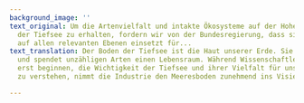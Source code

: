 ```yaml
---
background_image: ''
text_original: Um die Artenvielfalt und intakte Ökosysteme auf der Hohen See und in
  der Tiefsee zu erhalten, fordern wir von der Bundesregierung, dass sie sich gezielt
  auf allen relevanten Ebenen einsetzt für...
text_translation: Der Boden der Tiefsee ist die Haut unserer Erde. Sie hält uns zusammen
  und spendet unzähligen Arten einen Lebensraum. Während Wissenschaftler:innen gerade
  erst beginnen, die Wichtigkeit der Tiefsee und ihrer Vielfalt für unseren Planeten
  zu verstehen, nimmt die Industrie den Meeresboden zunehmend ins Visier.

---
```

